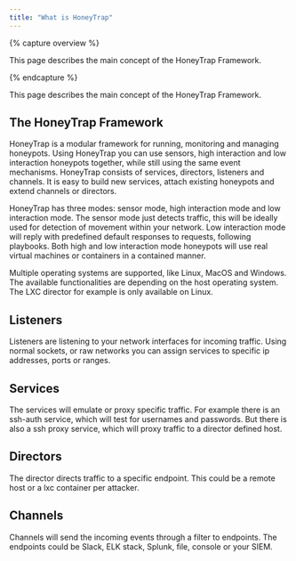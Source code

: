 ```yaml
---
title: "What is HoneyTrap"
---
```


{% capture overview %}

This page describes the main concept of the HoneyTrap Framework.

{% endcapture %}

This page describes the main concept of the HoneyTrap Framework.

## The HoneyTrap Framework

HoneyTrap is a modular framework for running, monitoring and managing honeypots. Using HoneyTrap you can use sensors, high interaction and low interaction honeypots together, while still using the same event mechanisms. HoneyTrap consists of services, directors, listeners and channels. It is easy to build new services, attach existing honeypots and extend channels or directors.

HoneyTrap has three modes: sensor mode, high interaction mode and low interaction mode. The sensor mode just detects traffic, this will be ideally used for detection of movement within your network. Low interaction mode will reply with predefined default responses to requests, following playbooks. Both high and low interaction mode honeypots will use real virtual machines or containers in a contained manner.

Multiple operating systems are supported, like Linux, MacOS and Windows. The available functionalities are depending on the host operating system. The LXC director for example is only available on Linux.

## Listeners
Listeners are listening to your network interfaces for incoming traffic. Using normal sockets, or raw networks you can assign services to specific ip addresses, ports or ranges. 

## Services
The services will emulate or proxy specific traffic. For example there is an ssh-auth service, which will test for usernames and passwords. But there is also a ssh proxy service, which will proxy traffic to a director defined host.

## Directors
The director directs traffic to a specific endpoint. This could be a remote host or a lxc container per attacker.

## Channels
Channels will send the incoming events through a filter to endpoints. The endpoints could be Slack, ELK stack, Splunk, file, console or your SIEM.
